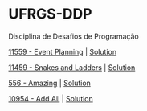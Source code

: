 # UFRGS-DDP
Disciplina de Desafios de Programação

[11559 - Event Planning](https://uva.onlinejudge.org/index.php?option=com_onlinejudge&Itemid=8&category=27&page=show_problem&problem=2595) | [Solution](code/11559.cpp)

[11459 - Snakes and Ladders](https://uva.onlinejudge.org/index.php?option=com_onlinejudge&Itemid=8&category=26&page=show_problem&problem=2454) | [Solution](code/11459.cpp)


[556 - Amazing](https://uva.onlinejudge.org/index.php?option=com_onlinejudge&Itemid=8&category=7&page=show_problem&problem=497) | [Solution](code/556.cpp)

[10954 - Add All](https://uva.onlinejudge.org/index.php?option=com_onlinejudge&Itemid=8&category=21&page=show_problem&problem=1895) | [Solution]() 
